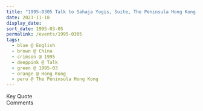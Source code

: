 ```yaml
---
title: "1995-0305 Talk to Sahaja Yogis, Suite, The Peninsula Hong Kong, Salisbury Rd, Tsim Sha Tsui, Hong Kong, China"
date: 2023-11-18
display_date: 
sort_date: 1995-03-05
permalink: /events/1995-0305
tags:
  - blue @ English
  - brown @ China
  - crimson @ 1995
  - deeppink @ Talk
  - green @ 1995-03
  - orange @ Hong Kong
  - peru @ The Peninsula Hong Kong
---
```


<wave-list>
  <list-title color="green" width="75">Key Quote</list-title>
  <list-item color="BlanchedAlmond"  width="200"></list-item>
  <list-item color="Lavender"></list-item>
  <list-item color="BlanchedAlmond"></list-item>
</wave-list>

<br>

<wave-list>
  <list-title color="green" width="75">Comments</list-title>
  <list-item color="BlanchedAlmond"  width="200"></list-item>
  <list-item color="Lavender"></list-item>
  <list-item color="BlanchedAlmond"></list-item>
</wave-list>
